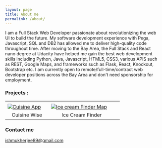 ```yaml
---
layout: page
title: About me 
permalink: /about/
---
```


 I am a Full Stack Web Developer passionate about revolutionizing the web UI to build the future. My software development experience with Pega, Javascript, SQL and DB2 has allowed me to deliver high-quality code throughout time. After moving to the Bay Area, the Full Stack and React nano degree at Udacity have helped me gain the best web development skills including Python, Java, Javascript, HTML5, CSS3, various APIS such as REST, Google Maps, and frameworks such as Flask, React, Knockout, Bootstrap etc. I am currently open to remote/full-time/contract web developer positions across the Bay Area and don't need sponsorship for employment.
 
 <h3>Projects :</h3>
 
|   	|   	|   	|
|:-:	|:-:	|:-:	|
|   	|   	|   	|
|[![Cuisine App]({{site.url}}/assets/pic.jpg)](https://github.com/Ishani1989/CuisineWise)&nbsp;&nbsp;&nbsp;&nbsp;|[![Ice cream Finder Map]({{site.url}}/assets/ice.png)](https://github.com/Ishani1989/IceCreamFinderMap)&nbsp;&nbsp;&nbsp;&nbsp;|   	|
|   Cuisine Wise 	|   Ice Cream Finder 	|   	|


 

### Contact me

[ishmukherjee89@gmail.com](mailto:ishmukherjee89@gmail.com)